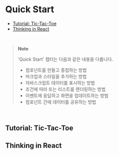 # Quick Start

- [Tutorial: Tic-Tac-Toe](#tutorial-tic-tac-toe)
- [Thinking in React](#thinking-in-react)

<br />

> **Note**
>
> 'Quick Start' 챕터는 다음과 같은 내용을 다룹니다.
>
> - 컴포넌트를 만들고 중첩하는 방법
> - 마크업과 스타일을 추가하는 방법
> - 자바스크립트 데이터를 표시하는 방법
> - 조건에 따라 또는 리스트를 렌더링하는 방법
> - 이벤트에 응답하고 화면을 업데이트하는 방법
> - 컴포넌트 간에 데이터를 공유하는 방법

<br />

## Tutorial: Tic-Tac-Toe

## Thinking in React
